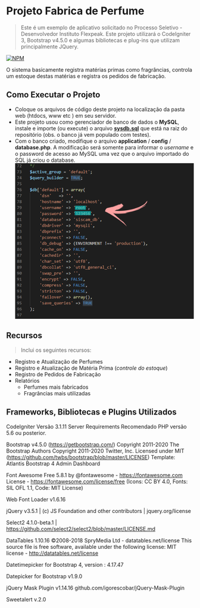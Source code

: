 # Projeto Fabrica de Perfume
> Este é um exemplo de aplicativo solicitado no Processo Seletivo - Desenvolvedor Instituto Flexpeak. Este projeto utilizará o CodeIgniter 3, Bootstrap v4.5.0 e algumas bibliotecas e plug-ins que utilizam principalmente JQuery.

[![NPM](https://img.shields.io/npm/l/react)](https://github.com/andreney/sifap/blob/main/LICENSE)

O sistema basicamente registra matérias primas como fragrâncias, controla um estoque destas matérias e registra os pedidos de fabricação.

## Como Executar o Projeto
* Coloque os arquivos de código deste projeto na localização da pasta web (htdocs, www etc ) em seu servidor.
* Este projeto usou como gerenciador de banco de dados o **MySQL**, instale e importe (ou execute) o arquivo [**sysdb.sql**](https://github.com/andreney/sifap/blob/main/sysdb.sql) que está na raiz do repositório (obs. o banco já vem populado com testes).
* Com o banco criado, modifique o arquivo **application** / **config** / **database.php**. A modificação será somente para informar o _username_ e o password de acesso ao MySQL uma vez que o arquivo importado do SQL já criou o database.
![Exemplo_Edicao](https://github.com/andreney/assets/blob/main/img/mudar_database.png)

## Recursos
> Inclui os seguintes recursos:
* Registro e Atualização de Perfumes
* Registro e Atualização de Matéria Prima (_controle do estoque_)
* Registro de Pedidos de Fabricação
* Relatórios
    * Perfumes mais fabricados
	* Fragrâncias mais utilizadas

## Frameworks, Bibliotecas e Plugins Utilizados
CodeIgniter Versão 3.1.11
Server Requirements
Recomendado PHP versão 5.6 ou posterior.

Bootstrap v4.5.0 (https://getbootstrap.com/)
Copyright 2011-2020 The Bootstrap Authors
Copyright 2011-2020 Twitter, Inc.
Licensed under MIT (https://github.com/twbs/bootstrap/blob/master/LICENSE)
Template: Atlantis Bootstrap 4 Admin Dashboard

Font Awesome Free 5.8.1 by @fontawesome - https://fontawesome.com
License - https://fontawesome.com/license/free (Icons: CC BY 4.0, Fonts: SIL OFL 1.1, Code: MIT License)

Web Font Loader v1.6.16

jQuery v3.5.1 | (c) JS Foundation and other contributors | jquery.org/license

Select2 4.1.0-beta.1 | https://github.com/select2/select2/blob/master/LICENSE.md

DataTables 1.10.16
©2008-2018 SpryMedia Ltd - datatables.net/license
This source file is free software, available under the following license:
MIT license - http://datatables.net/license

Datetimepicker for Bootstrap 4, version : 4.17.47

Datepicker for Bootstrap v1.9.0

jQuery Mask Plugin v1.14.16
github.com/igorescobar/jQuery-Mask-Plugin

Sweetalert v.2.0

